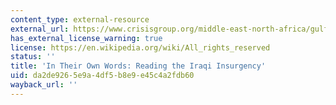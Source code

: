 ```yaml
---
content_type: external-resource
external_url: https://www.crisisgroup.org/middle-east-north-africa/gulf-and-arabian-peninsula/iraq/their-own-words-reading-iraqi-insurgency
has_external_license_warning: true
license: https://en.wikipedia.org/wiki/All_rights_reserved
status: ''
title: 'In Their Own Words: Reading the Iraqi Insurgency'
uid: da2de926-5e9a-4df5-b8e9-e45c4a2fdb60
wayback_url: ''
---
```

